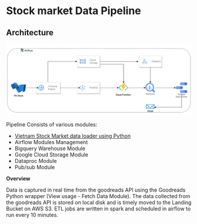 # Stock market Data Pipeline

## Architecture
![](doc/images/etlarchitecture.png)

Pipeline Consists of various modules:

- [Vietnam Stock Market data loader using Python](https://github.com/thinh-vu/vnstock/blob/beta/docs/README-en.md)
- Airflow Modules Management
- Bigquery Warehouse Module
- Google Cloud Storage Module
- Dataproc Module
- Pub/sub Module

<b>Overview</b>

Data is captured in real time from the goodreads API using the Goodreads Python wrapper (View usage - Fetch Data Module). The data collected from the goodreads API is stored on local disk and is timely moved to the Landing Bucket on AWS S3. ETL jobs are written in spark and scheduled in airflow to run every 10 minutes.

